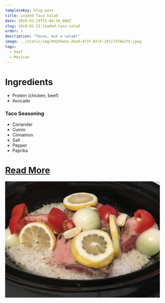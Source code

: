 ```yaml
---
templateKey: blog-post
title: Loaded Taco Salad
date: 2019-01-23T15:04:10.000Z
slug: 2019-01-23-loaded-taco-salad
order: 1
description: "Tacos, but a salad!"
image: ../static/img/09269eba-2be0-473f-8fc5-291c7378e1fb.jpeg
tags:
  - beef
  - Mexican
---
```


# Ingredients

- Protein (chicken, beef)
- Avocado

### Taco Seasoning

- Coriander
- Cumin
- Cinnamon
- Salt
- Pepper
- Paprika

# [Read More](https://thetoastedpinenut.com/loaded-taco-salad/)

![Loaded taco bowl](/img/0f80fd79-7548-466f-8c21-a724ab006a6b.jpeg)
